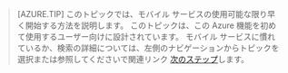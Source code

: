
>[AZURE.TIP] このトピックでは、モバイル サービスの使用可能な限り早く開始する方法を説明します。 このトピックは、この Azure 機能を初めて使用するユーザー向けに設計されています。 モバイル サービスに慣れているか、検索の詳細については、左側のナビゲーションからトピックを選択または参照してくださいで関連リンク [次のステップ](#next-steps)します。
